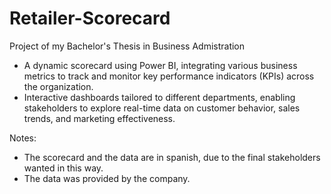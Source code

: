 # Retailer-Scorecard
Project of my Bachelor's Thesis in Business Admistration

- A dynamic scorecard using Power BI, integrating various business metrics to track and monitor key performance indicators (KPIs) across the organization.
- Interactive dashboards tailored to different departments, enabling stakeholders to explore real-time data on customer behavior, sales trends, and marketing effectiveness.

Notes: 
- The scorecard and the data are in spanish, due to the final stakeholders wanted in this way.
- The data was provided by the company.
